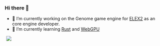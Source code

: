 ### Hi there 👋

- 🔭 I’m currently working on the Genome game engine for [ELEX2](https://elexgame.com/) as an core engine developer.
- 🌱 I’m currently learning [Rust](https://www.rust-lang.org/) and [WebGPU](https://github.com/gpuweb/gpuweb/wiki/Implementation-Status)

<p>
  <img align="left" hspace="5" src="https://github-readme-stats.vercel.app/api?username=KevinGliewe&count_private=true&show_icons=true&theme=radical&include_all_commits=true&count_private=true">
  <br/>
</p>
